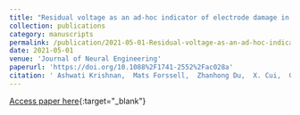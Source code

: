 ```yaml
---
title: "Residual voltage as an ad-hoc indicator of electrode damage in biphasic electrical stimulation"
collection: publications
category: manuscripts
permalink: /publication/2021-05-01-Residual-voltage-as-an-ad-hoc-indicator-of-electrode-damage-in-biphasic-electrical-stimulation
date: 2021-05-01
venue: 'Journal of Neural Engineering'
paperurl: 'https://doi.org/10.1088%2F1741-2552%2Fac028a'
citation: ' Ashwati Krishnan,  Mats Forssell,  Zhanhong Du,  X. Cui,  Gary Fedder,  Shawn Kelly, &quot;Residual voltage as an ad-hoc indicator of electrode damage in biphasic electrical stimulation.&quot; Journal of Neural Engineering, 2021.'
---
```

[Access paper here](https://doi.org/10.1088%2F1741-2552%2Fac028a){:target="_blank"}
